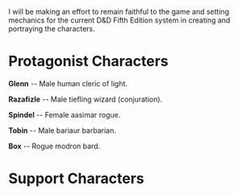 I will be making an effort to remain faithful to the game and setting mechanics for the current D&D Fifth Edition system in creating and portraying the characters.  

# Protagonist Characters

**Glenn** -- Male human cleric of light.

**Razafizle** -- Male tiefling wizard (conjuration).

**Spindel** -- Female aasimar rogue.

**Tobin** -- Male bariaur barbarian.

**Box** -- Rogue modron bard.

# Support Characters